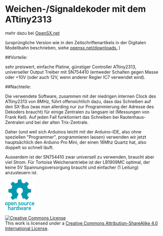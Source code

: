 # Weichen-/Signaldekoder mit dem ATtiny2313

mehr dazu bei <a href="http://opensx.net/"> OpenSX.net</a> 

(ursprüngliche Version wie in den Zeitschriftenartikels in der Digitalen
Modellbahn beschrieben, siehe  <a href="http://opensx.net/downloads">
 opensx.net/downloads.</a> )
 
##Vorteile:
 
sehr preiswert, einfache Platine, günstiger Controller ATtiny2313,
universeller Output Treiber mit SN754410 (entweder Schalten gegen Masse oder
+10V (oder auch 12V, wenn anderer Regler IC7 verwendet wird).
 
##Nachteile:
 
Die verwendete Software, zusammen mit der niedrigen internen Clock des
ATtiny2313 von 8MHz, führt offensichtlich dazu, dass das Schreiben auf den 
SX-Bus (was man allerding nur zur Programmierung der Adresse des Dekoders
braucht) für einige Zentralen zu langsam ist (Messungen von Frank Keil). Auf
jeden Fall funktioniert das Schreiben bei Rautenhaus-Zentralen und bei der
alten Trix-Zentrale.
  
Daher (und weil sich Arduinos leicht mit der Arduino-IDE, also ohne speziellen
"Programmer", programmieren lassen) verwenden wir jetzt hauptsächlich den 
Arduino Pro Mini, der einen 16Mhz Quartz hat, also doppelt so schnell läuft.
 
Ausserdem ist der SN754410 zwar universell zu verwenden, braucht aber viel 
Strom. Für Tortoise Weichenantriebe ist der LB1909MC optimal, der keine 5V 
Spannungsversorgung braucht und einfacher (1 Leitung) anzusteuern ist.
  
 

![OSH Logo](../oshw-logo-100-px.png)


<a rel="license" href="http://creativecommons.org/licenses/by-sa/4.0/"><img alt="Creative Commons License" style="border-width:0" src="https://i.creativecommons.org/l/by-sa/4.0/88x31.png" /></a><br />This work is licensed under a <a rel="license" href="http://creativecommons.org/licenses/by-sa/4.0/">Creative Commons Attribution-ShareAlike 4.0 International License</a>.
